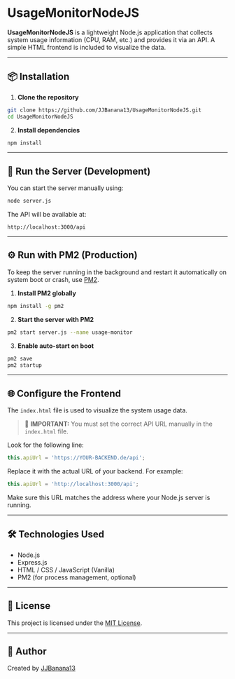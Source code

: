 # UsageMonitorNodeJS

**UsageMonitorNodeJS** is a lightweight Node.js application that collects system usage information (CPU, RAM, etc.) and provides it via an API. A simple HTML frontend is included to visualize the data.

---

## 📦 Installation

1. **Clone the repository**

```bash
git clone https://github.com/JJBanana13/UsageMonitorNodeJS.git
cd UsageMonitorNodeJS
```

2. **Install dependencies**

```bash
npm install
```

---

## 🚀 Run the Server (Development)

You can start the server manually using:

```bash
node server.js
```

The API will be available at:

```
http://localhost:3000/api
```

---

## ⚙️ Run with PM2 (Production)

To keep the server running in the background and restart it automatically on system boot or crash, use [PM2](https://pm2.keymetrics.io/).

1. **Install PM2 globally**

```bash
npm install -g pm2
```

2. **Start the server with PM2**

```bash
pm2 start server.js --name usage-monitor
```

3. **Enable auto-start on boot**

```bash
pm2 save
pm2 startup
```

---

## 🌐 Configure the Frontend

The `index.html` file is used to visualize the system usage data.

> 🔧 **IMPORTANT:** You must set the correct API URL manually in the `index.html` file.

Look for the following line:

```js
this.apiUrl = 'https://YOUR-BACKEND.de/api';
```

Replace it with the actual URL of your backend. For example:

```js
this.apiUrl = 'http://localhost:3000/api';
```

Make sure this URL matches the address where your Node.js server is running.

---

## 🛠️ Technologies Used

- Node.js
- Express.js
- HTML / CSS / JavaScript (Vanilla)
- PM2 (for process management, optional)

---

## 📄 License

This project is licensed under the [MIT License](LICENSE).

---

## 👤 Author

Created by [JJBanana13](https://github.com/JJBanana13)
